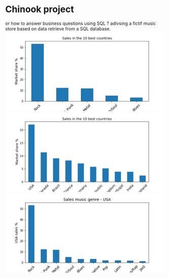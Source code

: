 # Chinook project
or how to answer business questions using SQL ?
adivsing a fictif music store based on data retrieve from a SQL database. 
![image](tot_sales_per_country.jpg)
![image](tot_sales_per_country.svg)
![image](sales_music_genre_usa.jpg)
